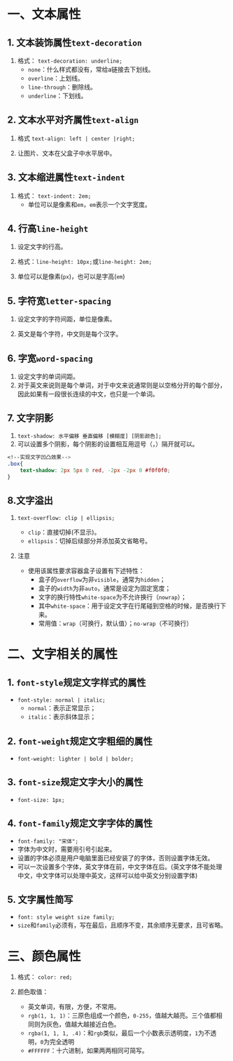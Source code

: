 # 一、文本属性

## 1. 文本装饰属性`text-decoration`

1. 格式： `text-decoration: underline;`
    - `none`：什么样式都没有，常给a链接去下划线。
    - `overline`：上划线。
    - `line-through`：删除线。
    - `underline`：下划线。

## 2. 文本水平对齐属性`text-align`

1. 格式 `text-align: left | center |right;`

2. 让图片、文本在父盒子中水平居中。

## 3. 文本缩进属性`text-indent`

1. 格式： `text-indent: 2em;`
    - 单位可以是像素和`em`，`em`表示一个文字宽度。

## 4. 行高`line-height`

1. 设定文字的行高。

2. 格式：`line-height: 10px;`或`line-height: 2em;`

3. 单位可以是像素(`px`)，也可以是字高(`em`)

## 5. 字符宽`letter-spacing`

1. 设定文字的字符间距，单位是像素。

2. 英文是每个字符，中文则是每个汉字。

## 6. 字宽`word-spacing`

1. 设定文字的单词间距。
2. 对于英文来说则是每个单词，对于中文来说通常则是以空格分开的每个部分，因此如果有一段很长连续的中文，也只是一个单词。

## 7. 文字阴影

1. `text-shadow: 水平偏移 垂直偏移 [模糊度] [阴影颜色];`
2. 可以设置多个阴影，每个阴影的设置相互用逗号（，）隔开就可以。
```css
<!--实现文字凹凸效果-->
.box{
	text-shadow: 2px 5px 0 red, -2px -2px 0 #f0f0f0;
}
```

## 8.文字溢出

1. `text-overflow: clip | ellipsis;`
    - `clip`：直接切掉(不显示)。
    - `ellipsis`：切掉后续部分并添加英文省略号。

2. 注意
	- 使用该属性要求容器盒子设置有下述特性：
		- 盒子的`overflow`为非`visible`，通常为`hidden`；
		- 盒子的`width`为非`auto`，通常是设定为固定宽度；
		- 文字的换行特性`white-space`为不允许换行（`nowrap`）；
		- 其中`white-space`：用于设定文字在行尾碰到空格的时候，是否换行下来。
		- 常用值：`wrap`（可换行，默认值）；`no-wrap`（不可换行）


# 二、文字相关的属性

## 1. `font-style`规定文字样式的属性

- `font-style: normal | italic;`
	- `normal`：表示正常显示；
	- `italic`：表示斜体显示；

## 2. `font-weight`规定文字粗细的属性

- `font-weight: lighter | bold | bolder;`

## 3. `font-size`规定文字大小的属性

- `font-size: 1px;`

## 4. `font-family`规定文字字体的属性

- `font-family: "宋体";`
- 字体为中文时，需要用引号引起来。
- 设置的字体必须是用户电脑里面已经安装了的字体，否则设置字体无效。
- 可以一次设置多个字体，英文字体在前，中文字体在后。(英文字体不能处理中文，中文字体可以处理中英文，这样可以给中英文分别设置字体)

## 5. 文字属性简写

- `font: style weight size family;`
- `size`和`family`必须有，写在最后，且顺序不变，其余顺序无要求，且可省略。


# 三、颜色属性

1. 格式： `color: red;`

2. 颜色取值：
   - 英文单词，有限，方便，不常用。
   - `rgb(1, 1, 1)`：三原色组成一个颜色，`0-255`，值越大越亮。三个值都相同则为灰色，值越大越接近白色。
   - `rgba(1, 1, 1, .4)`：和`rgb`类似，最后一个小数表示透明度，`1`为不透明，`0`为完全透明
   - `#FFFFFF`：十六进制，如果两两相同可简写。


